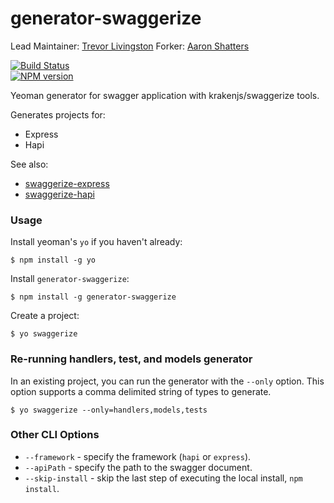 generator-swaggerize
====================

Lead Maintainer: [Trevor Livingston](https://github.com/tlivings/)
Forker: [Aaron Shatters](https://github.com/shattar/)

[![Build Status](https://travis-ci.org/krakenjs/generator-swaggerize.svg?branch=master)](https://travis-ci.org/krakenjs/generator-swaggerize)  
[![NPM version](https://badge.fury.io/js/generator-swaggerize.png)](http://badge.fury.io/js/generator-swaggerize)  


Yeoman generator for swagger application with krakenjs/swaggerize tools.

Generates projects for:
- Express
- Hapi

See also:
- [swaggerize-express](https://github.com/krakenjs/swaggerize-express)
- [swaggerize-hapi](https://github.com/krakenjs/swaggerize-hapi)

### Usage

Install yeoman's `yo` if you haven't already:

```
$ npm install -g yo
```

Install `generator-swaggerize`:

```
$ npm install -g generator-swaggerize
```

Create a project:

```
$ yo swaggerize
```

### Re-running handlers, test, and models generator

In an existing project, you can run the generator with the `--only` option. This option supports a comma delimited string of types to generate.

```
$ yo swaggerize --only=handlers,models,tests
```

### Other CLI Options

- `--framework` - specify the framework (`hapi` or `express`).
- `--apiPath` - specify the path to the swagger document.
- `--skip-install` - skip the last step of executing the local install, `npm install`.
